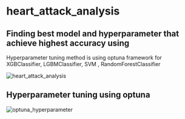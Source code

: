 # heart_attack_analysis

## Finding best model and hyperparameter that achieve highest accuracy using 

Hyperparameter tuning method is using optuna framework for XGBClassifier, LGBMClassifier, SVM , RandomForestClassifier 

![heart_attack_analysis](https://user-images.githubusercontent.com/68595414/228901869-bfcc89fd-124a-4b7b-9c15-ccaa18c9d50a.png)

## Hyperparameter tuning using optuna 

![optuna_hyperparameter](https://user-images.githubusercontent.com/68595414/228881810-82b6abc9-7a56-4d88-815d-c8b5104e33cd.png)
